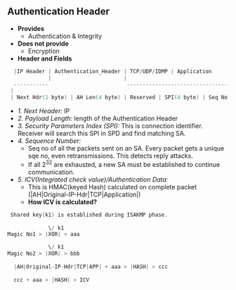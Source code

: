 ## Authentication Header
- **Provides**
  - Authentication & Integrity
- **Does not provide**
  - Encryption
- **Header and Fields**
```c
  |IP Header | Authentication_Header | TCP/UDP/IDMP | Application
             |                       |
  -----------                         ----------------------------------------------------------------------------------
 |                                                                                                                      |
 | Next Hdr(1 byte) | AH Len(4 byte) | Reserved | SPI(4 byte) | Seq No(4 byte) | ICV/HMAC/Authentication Data(variable) |
```

- *1. Next Header:* IP
- *2. Payload Length:* length of the Authentication Header
- *3. Security Parameters Index (SPI):* This is connection identifier. Receiver will search this SPI in SPD and find matching SA.
- *4. Sequence Number:* 
  - Seq no of all the packets sent on an SA. Every packet gets a unique sqe no, even retransmissions. This detects reply attacks.
  -  If all 2<sup>32</sup> are exhausted, a new SA must be established to continue communication.
- *5. ICV(Integrated check value)/Authentication Data:*  
  - This is HMAC(keyed Hash) calculated on complete packet (|AH|Original-IP-Hdr|TCP|Application|)
  - **How ICV is calculated?**
```c
 Shared key(k1) is established during ISAKMP phase.
    
             \/ k1
Magic No1 > |XOR| > aaa

             \/ k1
Magic No2 > |XOR| > bbb
  
  |AH|Original-IP-Hdr|TCP|APP| + aaa > |HASH| > ccc
  
  ccc + aaa > |HASH| > ICV
```
